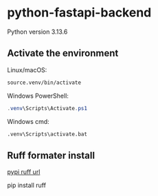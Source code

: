 # python-fastapi-backend

Python version 3.13.6

## Activate the environment

Linux/macOS:

```bash
source.venv/bin/activate
```

Windows PowerShell:

```powershell
.venv\Scripts\Activate.ps1
```

Windows cmd:

```bat
.venv\Scripts\activate.bat
```

## Ruff formater install

[pypi ruff url](https://pypi.org/project/ruff/)

pip install ruff
